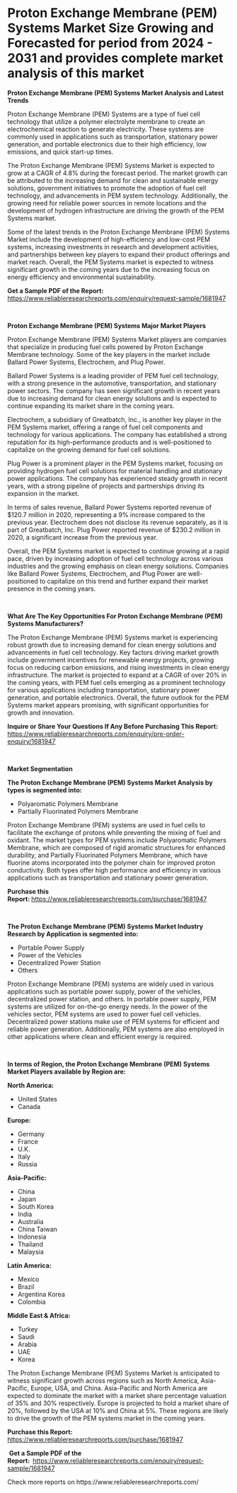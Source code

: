 <p><h1>Proton Exchange Membrane (PEM) Systems Market Size Growing and Forecasted for period from 2024 - 2031 and provides complete market analysis of this market</h1></p><p><strong>Proton Exchange Membrane (PEM) Systems Market Analysis and Latest Trends</strong></p>
<p><p>Proton Exchange Membrane (PEM) Systems are a type of fuel cell technology that utilize a polymer electrolyte membrane to create an electrochemical reaction to generate electricity. These systems are commonly used in applications such as transportation, stationary power generation, and portable electronics due to their high efficiency, low emissions, and quick start-up times.</p><p>The Proton Exchange Membrane (PEM) Systems Market is expected to grow at a CAGR of 4.8% during the forecast period. The market growth can be attributed to the increasing demand for clean and sustainable energy solutions, government initiatives to promote the adoption of fuel cell technology, and advancements in PEM system technology. Additionally, the growing need for reliable power sources in remote locations and the development of hydrogen infrastructure are driving the growth of the PEM Systems market.</p><p>Some of the latest trends in the Proton Exchange Membrane (PEM) Systems Market include the development of high-efficiency and low-cost PEM systems, increasing investments in research and development activities, and partnerships between key players to expand their product offerings and market reach. Overall, the PEM Systems market is expected to witness significant growth in the coming years due to the increasing focus on energy efficiency and environmental sustainability.</p></p>
<p><strong>Get a Sample PDF of the Report:&nbsp;</strong> <a href="https://www.reliableresearchreports.com/enquiry/request-sample/1681947">https://www.reliableresearchreports.com/enquiry/request-sample/1681947</a></p>
<p>&nbsp;</p>
<p><strong>Proton Exchange Membrane (PEM) Systems Major Market Players</strong></p>
<p><p>Proton Exchange Membrane (PEM) Systems Market players are companies that specialize in producing fuel cells powered by Proton Exchange Membrane technology. Some of the key players in the market include Ballard Power Systems, Electrochem, and Plug Power.</p><p>Ballard Power Systems is a leading provider of PEM fuel cell technology, with a strong presence in the automotive, transportation, and stationary power sectors. The company has seen significant growth in recent years due to increasing demand for clean energy solutions and is expected to continue expanding its market share in the coming years.</p><p>Electrochem, a subsidiary of Greatbatch, Inc., is another key player in the PEM Systems market, offering a range of fuel cell components and technology for various applications. The company has established a strong reputation for its high-performance products and is well-positioned to capitalize on the growing demand for fuel cell solutions.</p><p>Plug Power is a prominent player in the PEM Systems market, focusing on providing hydrogen fuel cell solutions for material handling and stationary power applications. The company has experienced steady growth in recent years, with a strong pipeline of projects and partnerships driving its expansion in the market.</p><p>In terms of sales revenue, Ballard Power Systems reported revenue of $120.7 million in 2020, representing a 9% increase compared to the previous year. Electrochem does not disclose its revenue separately, as it is part of Greatbatch, Inc. Plug Power reported revenue of $230.2 million in 2020, a significant increase from the previous year.</p><p>Overall, the PEM Systems market is expected to continue growing at a rapid pace, driven by increasing adoption of fuel cell technology across various industries and the growing emphasis on clean energy solutions. Companies like Ballard Power Systems, Electrochem, and Plug Power are well-positioned to capitalize on this trend and further expand their market presence in the coming years.</p></p>
<p>&nbsp;</p>
<p><strong>What Are The Key Opportunities For Proton Exchange Membrane (PEM) Systems Manufacturers?</strong></p>
<p><p>The Proton Exchange Membrane (PEM) Systems market is experiencing robust growth due to increasing demand for clean energy solutions and advancements in fuel cell technology. Key factors driving market growth include government incentives for renewable energy projects, growing focus on reducing carbon emissions, and rising investments in clean energy infrastructure. The market is projected to expand at a CAGR of over 20% in the coming years, with PEM fuel cells emerging as a prominent technology for various applications including transportation, stationary power generation, and portable electronics. Overall, the future outlook for the PEM Systems market appears promising, with significant opportunities for growth and innovation.</p></p>
<p><strong>Inquire or Share Your Questions If Any Before Purchasing This Report:</strong> <a href="https://www.reliableresearchreports.com/enquiry/pre-order-enquiry/1681947">https://www.reliableresearchreports.com/enquiry/pre-order-enquiry/1681947</a></p>
<p>&nbsp;</p>
<p><strong>Market Segmentation</strong></p>
<p><strong>The Proton Exchange Membrane (PEM) Systems Market Analysis by types is segmented into:</strong></p>
<p><ul><li>Polyaromatic Polymers Membrane</li><li>Partially Fluorinated Polymers Membrane</li></ul></p>
<p><p>Proton Exchange Membrane (PEM) systems are used in fuel cells to facilitate the exchange of protons while preventing the mixing of fuel and oxidant. The market types for PEM systems include Polyaromatic Polymers Membrane, which are composed of rigid aromatic structures for enhanced durability, and Partially Fluorinated Polymers Membrane, which have fluorine atoms incorporated into the polymer chain for improved proton conductivity. Both types offer high performance and efficiency in various applications such as transportation and stationary power generation.</p></p>
<p><strong>Purchase this Report:&nbsp;</strong><a href="https://www.reliableresearchreports.com/purchase/1681947">https://www.reliableresearchreports.com/purchase/1681947</a></p>
<p>&nbsp;</p>
<p><strong>The Proton Exchange Membrane (PEM) Systems Market Industry Research by Application is segmented into:</strong></p>
<p><ul><li>Portable Power Supply</li><li>Power of the Vehicles</li><li>Decentralized Power Station</li><li>Others</li></ul></p>
<p><p>Proton Exchange Membrane (PEM) systems are widely used in various applications such as portable power supply, power of the vehicles, decentralized power station, and others. In portable power supply, PEM systems are utilized for on-the-go energy needs. In the power of the vehicles sector, PEM systems are used to power fuel cell vehicles. Decentralized power stations make use of PEM systems for efficient and reliable power generation. Additionally, PEM systems are also employed in other applications where clean and efficient energy is required.</p></p>
<p>&nbsp;</p>
<p><strong>In terms of Region, the Proton Exchange Membrane (PEM) Systems Market Players available by Region are:</strong></p>
<p>
    <p> <strong> North America: </strong>
        <ul>
            <li>United States</li>
            <li>Canada</li>
        </ul>
        </p> 
    <p> <strong> Europe: </strong>
        <ul>
            <li>Germany</li>
            <li>France</li>
            <li>U.K.</li>
            <li>Italy</li>
            <li>Russia</li>
        </ul>
        </p> 
    <p> <strong> Asia-Pacific: </strong>
        <ul>
            <li>China</li>
            <li>Japan</li>
            <li>South Korea</li>
            <li>India</li>
            <li>Australia</li>
            <li>China Taiwan</li>
            <li>Indonesia</li>
            <li>Thailand</li>
            <li>Malaysia</li>
        </ul>
        </p> 
    <p> <strong> Latin America: </strong>
        <ul>
            <li>Mexico</li>
            <li>Brazil</li>
            <li>Argentina Korea</li>
            <li>Colombia</li>
        </ul>
        </p> 
    <p> <strong> Middle East & Africa: </strong>
        <ul>
            <li>Turkey</li>
            <li>Saudi</li>
            <li>Arabia</li>
            <li>UAE</li>
            <li>Korea</li>
        </ul>
    </p>
    </p>
<p><p>The Proton Exchange Membrane (PEM) Systems Market is anticipated to witness significant growth across regions such as North America, Asia-Pacific, Europe, USA, and China. Asia-Pacific and North America are expected to dominate the market with a market share percentage valuation of 35% and 30% respectively. Europe is projected to hold a market share of 20%, followed by the USA at 10% and China at 5%. These regions are likely to drive the growth of the PEM systems market in the coming years.</p></p>
<p><strong>Purchase this Report: </strong><a href="https://www.reliableresearchreports.com/purchase/1681947">https://www.reliableresearchreports.com/purchase/1681947</a></p>
<p>&nbsp;<strong>Get a Sample PDF of the Report:&nbsp;&nbsp;</strong><a href="https://www.reliableresearchreports.com/enquiry/request-sample/1681947">https://www.reliableresearchreports.com/enquiry/request-sample/1681947</a></p>
<p><strong></strong></p>
<p>Check more reports on https://www.reliableresearchreports.com/</p>